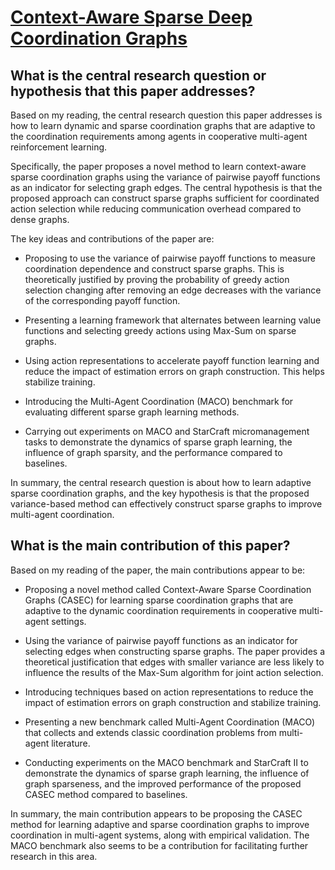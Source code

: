 # [Context-Aware Sparse Deep Coordination Graphs](https://arxiv.org/abs/2106.02886v3)

## What is the central research question or hypothesis that this paper addresses?

 Based on my reading, the central research question this paper addresses is how to learn dynamic and sparse coordination graphs that are adaptive to the coordination requirements among agents in cooperative multi-agent reinforcement learning. 

Specifically, the paper proposes a novel method to learn context-aware sparse coordination graphs using the variance of pairwise payoff functions as an indicator for selecting graph edges. The central hypothesis is that the proposed approach can construct sparse graphs sufficient for coordinated action selection while reducing communication overhead compared to dense graphs.

The key ideas and contributions of the paper are:

- Proposing to use the variance of pairwise payoff functions to measure coordination dependence and construct sparse graphs. This is theoretically justified by proving the probability of greedy action selection changing after removing an edge decreases with the variance of the corresponding payoff function.

- Presenting a learning framework that alternates between learning value functions and selecting greedy actions using Max-Sum on sparse graphs. 

- Using action representations to accelerate payoff function learning and reduce the impact of estimation errors on graph construction. This helps stabilize training.

- Introducing the Multi-Agent Coordination (MACO) benchmark for evaluating different sparse graph learning methods.

- Carrying out experiments on MACO and StarCraft micromanagement tasks to demonstrate the dynamics of sparse graph learning, the influence of graph sparsity, and the performance compared to baselines.

In summary, the central research question is about how to learn adaptive sparse coordination graphs, and the key hypothesis is that the proposed variance-based method can effectively construct sparse graphs to improve multi-agent coordination.


## What is the main contribution of this paper?

 Based on my reading of the paper, the main contributions appear to be:

- Proposing a novel method called Context-Aware Sparse Coordination Graphs (CASEC) for learning sparse coordination graphs that are adaptive to the dynamic coordination requirements in cooperative multi-agent settings. 

- Using the variance of pairwise payoff functions as an indicator for selecting edges when constructing sparse graphs. The paper provides a theoretical justification that edges with smaller variance are less likely to influence the results of the Max-Sum algorithm for joint action selection.

- Introducing techniques based on action representations to reduce the impact of estimation errors on graph construction and stabilize training. 

- Presenting a new benchmark called Multi-Agent Coordination (MACO) that collects and extends classic coordination problems from multi-agent literature.

- Conducting experiments on the MACO benchmark and StarCraft II to demonstrate the dynamics of sparse graph learning, the influence of graph sparseness, and the improved performance of the proposed CASEC method compared to baselines.

In summary, the main contribution appears to be proposing the CASEC method for learning adaptive and sparse coordination graphs to improve coordination in multi-agent systems, along with empirical validation. The MACO benchmark also seems to be a contribution for facilitating further research in this area.
